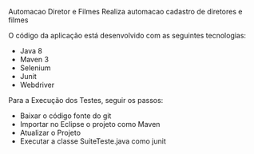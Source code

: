 Automacao Diretor e Filmes
Realiza automacao cadastro de diretores e filmes

O código da aplicação está desenvolvido com as seguintes tecnologias:

- Java 8
- Maven 3
- Selenium
- Junit
- Webdriver

Para a Execução dos Testes, seguir os passos:

- Baixar o código fonte do git
- Importar no Eclipse o projeto como Maven
- Atualizar o Projeto
- Executar a classe SuiteTeste.java como junit
